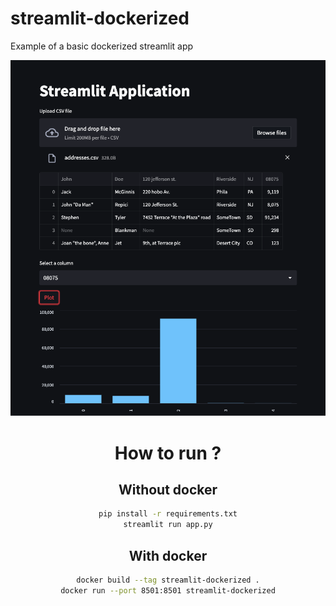 # streamlit-dockerized
Example of a basic dockerized streamlit app
<div align="center">
  <img src="https://github.com/QUANT-AI-Lab/streamlit-dockerized/blob/master/resources/screenshot.png?raw=true" alt="Findr"></img>

# How to run ?
## Without docker
```bash
pip install -r requirements.txt
streamlit run app.py
```
## With docker
```bash
docker build --tag streamlit-dockerized .
docker run --port 8501:8501 streamlit-dockerized
```
